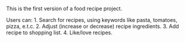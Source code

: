 
This is the first version of a food recipe project.

Users can:  1. Search for recipes, using keywords like pasta, tomatoes, pizza, e.t.c.
            2. Adjust (increase or decrease) recipe ingredients.
            3. Add recipe to shopping list.
            4. Like/love recipes.
